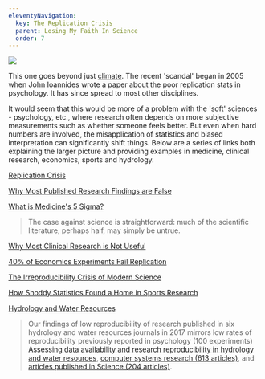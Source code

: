 ```yaml
---
eleventyNavigation:
  key: The Replication Crisis
  parent: Losing My Faith In Science
  order: 7
---
```

![](/img/)

This one goes beyond just [climate](/Temperatures). The recent 'scandal' began in 2005 when John Ioannides wrote a paper about the poor replication stats in psychology. It has since spread to most other disciplines. 

It would seem that this would be more of a problem with the 'soft' sciences - psychology, etc., where research often depends on more subjective measurements such as whether someone feels better. But even when hard numbers are involved, the misapplication of statistics and biased interpretation can significantly shift things. Below are a series of links both explaining the larger picture and providing examples in medicine, clinical research, economics, sports and hydrology. 

[Replication Crisis](https://en.wikipedia.org/wiki/Replication_crisis)

[Why Most Published Research Findings are False](https://journals.plos.org/plosmedicine/article?id=10.1371/journal.pmed.0020124)

[What is Medicine's 5 Sigma?](https://www.thelancet.com/journals/lancet/article/PIIS0140-6736%2815%2960696-1/fulltext?rss%3Dyes)

> The case against science is straightforward: much of the scientific literature, perhaps half, may simply be untrue. 

[Why Most Clinical Research is Not Useful](https://www.ncbi.nlm.nih.gov/pmc/articles/PMC4915619/)

[40% of Economics Experiments Fail Replication](https://www.sciencemag.org/news/2016/03/about-40-economics-experiments-fail-replication-survey)

[The Irreproducibility Crisis of Modern Science](https://www.nas.org/reports/the-irreproducibility-crisis-of-modern-science/full-report)

[How Shoddy Statistics Found a Home in Sports Research](https://fivethirtyeight.com/features/how-shoddy-statistics-found-a-home-in-sports-research/)

[Hydrology and Water Resources](https://www.ncbi.nlm.nih.gov/pmc/articles/PMC6390703/)

> Our findings of low reproducibility of research published in six hydrology and water resources journals in 2017 mirrors low rates of reproducibility previously reported in psychology (100 experiments) [Assessing data availability and research reproducibility in hydrology and water resources](https://www.ncbi.nlm.nih.gov/pmc/articles/PMC6390703/#b2), [computer systems research (613 articles)](https://www.ncbi.nlm.nih.gov/pmc/articles/PMC6390703/#b48), and [articles published in Science (204 articles)](https://www.ncbi.nlm.nih.gov/pmc/articles/PMC6390703/#b6).